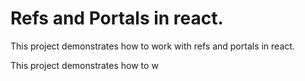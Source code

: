 # Refs and Portals in react.

This project demonstrates how to work with refs and portals in react.

This project demonstrates how to w